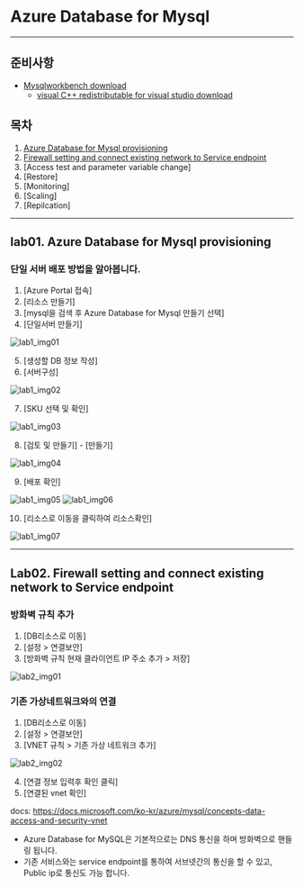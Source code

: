 # Azure Database for Mysql
-----   
## 준비사항   
+ [Mysqlworkbench download](https://dev.mysql.com/downloads/workbench/)   
  + [visual C++ redistributable for visual studio download](https://support.microsoft.com/ko-kr/help/2977003/the-latest-supported-visual-c-downloads) 

## 목차   

1. [Azure Database for Mysql provisioning](#01)   
2. [Firewall setting and connect existing network to Service endpoint](#Lab02)   
3. [Access test and parameter variable change]
4. [Restore]
5. [Monitoring]
6. [Scaling]
7. [Repilcation]   

-----

## lab01. Azure Database for Mysql provisioning<a name="01"></a>

### 단일 서버 배포 방법을 알아봅니다.

1. [Azure Portal 접속]   
2. [리소스 만들기]   
3. [mysql을 검색 후 Azure Database for Mysql 만들기 선택]   
4. [단일서버 만들기]   

![lab1_img01](https://user-images.githubusercontent.com/88179727/147627688-d3f588f4-fd5c-4601-99ee-fd7089d795f2.png)   

5. [생성할 DB 정보 작성]   
6. [서버구성]   

![lab1_img02](https://user-images.githubusercontent.com/88179727/147628858-4644e0c5-7703-45a6-9bc8-c9ae0c28f833.png)

7. [SKU 선택 및 확인]   

![lab1_img03](https://user-images.githubusercontent.com/88179727/147628879-cd78f406-3f37-407b-860d-372558f95ff3.png)

8. [검토 및 만들기] - [만들기]   

![lab1_img04](https://user-images.githubusercontent.com/88179727/147628882-f6313c0d-c88e-4b8a-b456-c2000e2c601f.png)   

9. [배포 확인]

![lab1_img05](https://user-images.githubusercontent.com/88179727/147628883-1b019b3b-4747-47d7-bfe1-809751f1aad9.png)
![lab1_img06](https://user-images.githubusercontent.com/88179727/147628885-7eb1954b-9fe0-48ab-8fd0-a8ebb18cf724.png)   

10. [리소스로 이동을 클릭하여 리소스확인]

![lab1_img07](https://user-images.githubusercontent.com/88179727/147628887-f222fb23-5798-4b86-b237-c87c92c790f0.png)   

-----
   
## Lab02. Firewall setting and connect existing network to Service endpoint

### 방화벽 규칙 추가   

1. [DB리소스로 이동]   
2. [설정 > 연결보안]   
3. [방화벽 규칙 현재 클라이언트 IP 주소 추가 > 저장]   

![lab2_img01](https://user-images.githubusercontent.com/88179727/147713343-40bb1028-387c-4e40-b581-40526e65a863.png)   

### 기존 가상네트워크와의 연결   

1. [DB리소스로 이동]   
2. [설정 > 연결보안]   
3. [VNET 규칙 > 기존 가상 네트워크 추가]   

![lab2_img02](https://user-images.githubusercontent.com/88179727/147714245-da4fca90-f1cc-473d-9b65-3aa7f17793bf.png)   

4. [연결 정보 입력후 확인 클릭]   
5. [연결된 vnet 확인]   

docs: <https://docs.microsoft.com/ko-kr/azure/mysql/concepts-data-access-and-security-vnet>   

+ Azure Database for MySQL은 기본적으로는 DNS 통신을 하며 방화벽으로 핸들링 됩니다.   
+ 기존 서비스와는 service endpoint를 통하여 서브넷간의 통신을 할 수 있고, Public ip로 통신도 가능 합니다.   







